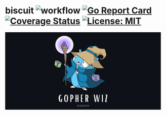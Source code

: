 # biscuit ![workflow](https://github.com/ssengalanto/biscuit/actions/workflows/ci.yaml/badge.svg) [![Go Report Card](https://goreportcard.com/badge/github.com/ssengalanto/biscuit)](https://goreportcard.com/report/github.com/ssengalanto/biscuit) [![Coverage Status](https://coveralls.io/repos/github/ssengalanto/biscuit/badge.svg?branch=main)](https://coveralls.io/github/ssengalanto/biscuit?branch=main) [![License: MIT](https://img.shields.io/badge/License-MIT-yellow.svg)](https://opensource.org/licenses/MIT)
![Gopher Wiz](./assets/ssengalanto-gopher-wiz.png)
